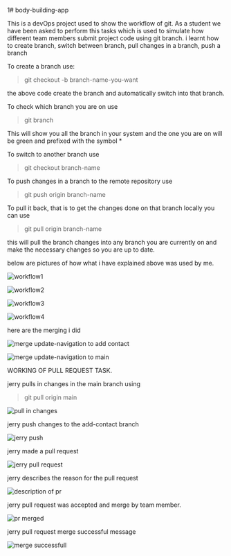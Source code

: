 1# body-building-app

This is a devOps project used to show the workflow of git.
As a student we have been asked to perform this tasks which is used to simulate how different team members 
submit project code using git branch. i learnt how to create branch, switch between branch, pull changes in a branch,
push a branch

To create a branch use: 
> git checkout -b branch-name-you-want

the above code create the branch and automatically switch into that branch.

To check which branch you are on use 
> git branch 

This will show you all the branch in your system and the one you are on will be green and prefixed with the symbol *

To switch to another branch use 
> git checkout branch-name

To push changes in a branch to the remote repository use 
> git push origin branch-name

To pull it back, that is to get the changes done on that branch locally you can use 

> git pull origin branch-name

this will pull the branch changes into any branch you are currently on and make the necessary changes so you are up to date.

below are pictures of how what i have explained above was used by me.

![workflow1](./images/git-workflow-1.png)

![workflow2](./images/git-workflow-2.png)

![workflow3](./images/git-workflow-3.png)

![workflow4](./images/git-workflow-4.png)

here are the merging i did

![merge update-navigation to add contact](./images/update-navigation-merge.png)

![merge update-navigation to main](./images/merge-nav-to-main.png)


WORKING OF PULL REQUEST TASK.

jerry pulls in changes in the main branch using 
> git pull origin main

![pull in changes](./images/jerry-pulls-changes.png)

jerry push changes to the add-contact branch

![jerry push](./images/jerry-push-changes.png)

jerry made a pull request

![jerry pull request](./images/pull-request-for-jerry.png)

jerry describes the reason for the pull request

![description of pr](./images/jerry-pr-description.png)

jerry pull request was accepted and merge by team member.

![pr merged](./images/merging-pr-for-jerry.png)

jerry pull request merge successful message

![merge successfull](./images/merge-message-of-jerry-pr.png)


